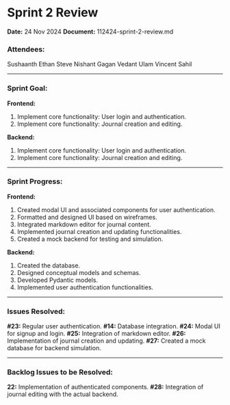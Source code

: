 # Sprint 2 Review
**Date:** 24 Nov 2024
**Document:** 112424-sprint-2-review.md

### **Attendees:**
Sushaanth
Ethan
Steve
Nishant
Gagan
Vedant
Ulam
Vincent
Sahil

---

### **Sprint Goal:**

**Frontend:**
1. Implement core functionality: User login and authentication.
2. Implement core functionality: Journal creation and editing.

**Backend:**
1. Implement core functionality: User login and authentication.
2. Implement core functionality: Journal creation and editing.

---

### **Sprint Progress:**

**Frontend:**
1. Created modal UI and associated components for user authentication.
2. Formatted and designed UI based on wireframes.
3. Integrated markdown editor for journal content.
4. Implemented journal creation and updating functionalities.
5. Created a mock backend for testing and simulation.

**Backend:**
1. Created the database.
2. Designed conceptual models and schemas.
3. Developed Pydantic models.
4. Implemented user authentication functionalities.

---

### **Issues Resolved:**
**#23:** Regular user authentication.
**#14:** Database integration.
**#24:** Modal UI for signup and login.
**#25:** Integration of markdown editor.
**#26:** Implementation of journal creation and updating.
**#27:** Created a mock database for backend simulation.

---

### **Backlog Issues to be Resolved:**
**22:** Implementation of authenticated components.
**#28:** Integration of journal editing with the actual backend.
